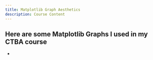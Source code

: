 ```yaml
---
title: Matplotlib Graph Aesthetics
description: Course Content
---
```


Here are some Matplotlib Graphs I used in my CTBA course
-
-
